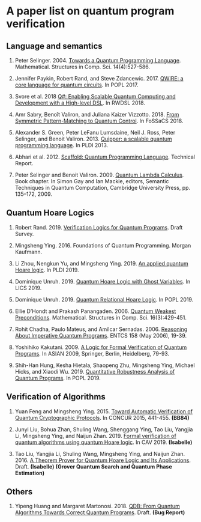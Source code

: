 # A paper list on quantum program verification

## Language and semantics

1. Peter Selinger. 2004. [Towards a Quantum Programming Language](https://www.mathstat.dal.ca/~selinger/papers/papers/qpl.pdf). Mathematical. Structures in Comp. Sci. 14(4):527-586.

2. Jennifer Paykin, Robert Rand, and Steve Zdancewic. 2017. [QWIRE: a core language for quantum circuits](https://dl.acm.org/citation.cfm?id=3009894). In POPL 2017.

3. Svore et al. 2018 [Q#: Enabling Scalable Quantum Computing and Development with a High-level DSL](https://dl.acm.org/citation.cfm?id=3183901). In RWDSL 2018. 

4. Amr Sabry, Benoît Valiron, and Juliana Kaizer Vizzotto. 2018. [From Symmetric Pattern-Matching to Quantum Control](https://link.springer.com/chapter/10.1007/978-3-319-89366-2_19). In FoSSaCS 2018. 

5. Alexander S. Green, Peter LeFanu Lumsdaine, Neil J. Ross, Peter Selinger, and Benoit Valiron. 2013. [Quipper: a scalable quantum programming language](https://dl.acm.org/citation.cfm?id=2462177). In PLDI 2013. 

6. Abhari et al. 2012. [Scaffold: Quantum Programming Language](https://www.cs.princeton.edu/research/techreps/TR-934-12). Technical Report. 

7. Peter Selinger and Benoit Valiron. 2009. [Quantum Lambda Calculus](https://www.mscs.dal.ca/~selinger/papers/qlambdabook.pdf). Book chapter. In Simon Gay and Ian Mackie, editors, Semantic Techniques in Quantum Computation, Cambridge University Press, pp. 135–172, 2009.

## Quantum Hoare Logics

1. Robert Rand. 2019. [Verification Logics for Quantum Programs](https://arxiv.org/pdf/1904.04304). Draft Survey. 

2. Mingsheng Ying. 2016. Foundations of Quantum Programming. Morgan Kaufmann.

3. Li Zhou, Nengkun Yu, and Mingsheng Ying. 2019. [An applied quantum Hoare logic](https://dl.acm.org/citation.cfm?id=3314584). In PLDI 2019. 

4. Dominique Unruh. 2019. [Quantum Hoare Logic with Ghost Variables](http://kodu.ut.ee/~unruh/publications/ghosts.html). In LICS 2019.

5. Dominique Unruh. 2019. [Quantum Relational Hoare Logic](http://kodu.ut.ee/~unruh/publications/qrhl.html). In POPL 2019.

6. Ellie D’Hondt and Prakash Panangaden. 2006. [Quantum Weakest Preconditions](https://www.cs.mcgill.ca/~prakash/Pubs/weakest_mscs.pdf). Mathematical. Structures in Comp. Sci. 16(3):429-451.

7. Rohit Chadha, Paulo Mateus, and Amílcar Sernadas. 2006. [Reasoning About Imperative Quantum Programs](https://www.math.tecnico.ulisboa.pt/~rchadha/publications/06-CMS-quantlog10s.pdf). ENTCS 158 (May 2006), 19-39.

8. Yoshihiko Kakutani. 2009. [A Logic for Formal Verification of Quantum Programs](http://hagi.is.s.u-tokyo.ac.jp/~kakutani/files/asian09.pdf). In ASIAN 2009, Springer, Berlin, Heidelberg, 79-93.

9. Shih-Han Hung, Kesha Hietala, Shaopeng Zhu, Mingsheng Ying, Michael Hicks, and Xiaodi Wu. 2019. [Quantitative Robustness Analysis of Quantum Programs](https://dl.acm.org/ft_gateway.cfm?id=3290344). In POPL 2019. 

## Verification of Algorithms

1. Yuan Feng and Mingsheng Ying. 2015. [Toward Automatic Verification of Quantum Cryptographic Protocols](https://core.ac.uk/download/pdf/62920378.pdf). In CONCUR 2015, 441-455.  **(BB84)**

2. Junyi Liu, Bohua Zhan, Shuling Wang, Shenggang Ying, Tao Liu, Yangjia Li, Mingsheng Ying, and Naijun Zhan. 2019. [Formal verification of quantum algorithms using quantum Hoare logic](http://lcs.ios.ac.cn/~znj/papers/CAV2019b.pdf). In CAV 2019. **(Isabelle)**

3. Tao Liu, Yangjia Li, Shuling Wang, Mingsheng Ying, and Naijun Zhan. 2016. [A Theorem Prover for Quantum Hoare Logic and Its Applications](https://arxiv.org/pdf/1601.03835). Draft.  **(Isabelle)**  **(Grover Quantum Search and Quantum Phase Estimation)**

## Others

1. Yipeng Huang and Margaret Martonosi. 2018. [QDB: From Quantum Algorithms Towards Correct Quantum Programs](https://arxiv.org/pdf/1811.05447.pdf). Draft. **(Bug Report)**
